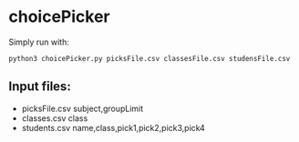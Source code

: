 # choicePicker

Simply run with:
```
python3 choicePicker.py picksFile.csv classesFile.csv studensFile.csv
```

## Input files:
- picksFile.csv
subject,groupLimit
- classes.csv
class
- students.csv
name,class,pick1,pick2,pick3,pick4
